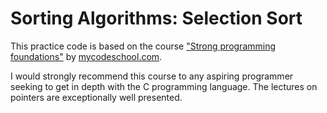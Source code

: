 # Sorting Algorithms: Selection Sort

This practice code is based on the course ["Strong programming foundations"](https://www.youtube.com/playlist?list=PL2_aWCzGMAwKedT2KfDMB9YA5DgASZb3U)
by [mycodeschool.com](http://www.mycodeschool.com/).

I would strongly recommend this course to any aspiring programmer seeking to get in depth with
the C programming language. The lectures on pointers are exceptionally well presented.
